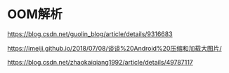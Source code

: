 # OOM解析



https://blog.csdn.net/guolin_blog/article/details/9316683

https://imeiji.github.io/2018/07/08/谈谈%20Android%20压缩和加载大图片/

https://blog.csdn.net/zhaokaiqiang1992/article/details/49787117